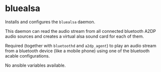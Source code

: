 # bluealsa

Installs and configures the `bluealsa` daemon. 

This daemon can read the audio stream from all connected bluetooth A2DP audio sources and creates a virtual alsa sound card for each of them. 

Required (together with `bluetoothd` and `a2dp_agent`) to play an audio stream from a bluetooth device (like a mobile phone) using one of the bluetooth acable configurations.

No ansible variables available.
